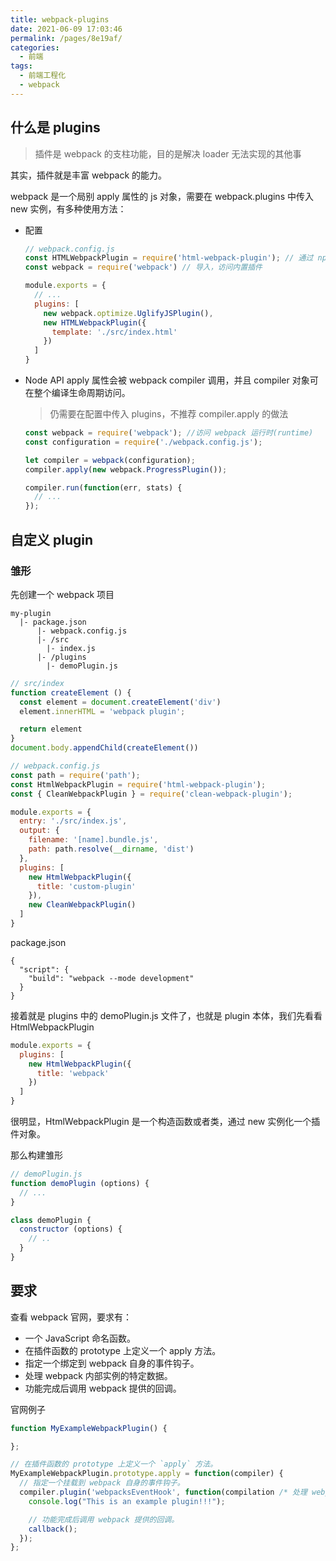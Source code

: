 ```yaml
---
title: webpack-plugins
date: 2021-06-09 17:03:46
permalink: /pages/8e19af/
categories:
  - 前端
tags:
  - 前端工程化
  - webpack
---
```

## 什么是 plugins
> 插件是 webpack 的支柱功能，目的是解决 loader 无法实现的其他事

其实，插件就是丰富 webpack 的能力。

webpack 是一个局别 apply 属性的 js 对象，需要在 webpack.plugins 中传入 new 实例，有多种使用方法：
- 配置
  ```js
  // webpack.config.js
  const HTMLWebpackPlugin = require('html-webpack-plugin'); // 通过 npm 安装
  const webpack = require('webpack') // 导入，访问内置插件

  module.exports = {
    // ...
    plugins: [
      new webpack.optimize.UglifyJSPlugin(),
      new HTMLWebpackPlugin({
        template: './src/index.html'
      })
    ]
  }
  ```
- Node API
  apply 属性会被 webpack compiler 调用，并且 compiler 对象可在整个编译生命周期访问。
  > 仍需要在配置中传入 plugins，不推荐 compiler.apply 的做法
  ```js
  const webpack = require('webpack'); //访问 webpack 运行时(runtime)
  const configuration = require('./webpack.config.js');

  let compiler = webpack(configuration);
  compiler.apply(new webpack.ProgressPlugin());

  compiler.run(function(err, stats) {
    // ...
  });
  ```

## 自定义 plugin

### 雏形
先创建一个 webpack 项目

```
my-plugin
  |- package.json
      |- webpack.config.js
      |- /src
        |- index.js
      |- /plugins
        |- demoPlugin.js
```

```js
// src/index
function createElement () {
  const element = document.createElement('div')
  element.innerHTML = 'webpack plugin';

  return element
}
document.body.appendChild(createElement())
```
```js
// webpack.config.js
const path = require('path');
const HtmlWebpackPlugin = require('html-webpack-plugin');
const { CleanWebpackPlugin } = require('clean-webpack-plugin');

module.exports = {
  entry: './src/index.js',
  output: {
    filename: '[name].bundle.js',
    path: path.resolve(__dirname, 'dist')
  },
  plugins: [
    new HtmlWebpackPlugin({
      title: 'custom-plugin'
    }),
    new CleanWebpackPlugin()
  ]
}
```
package.json
```
{
  "script": {
    "build": "webpack --mode development"
  }
}
```
接着就是 plugins 中的 demoPlugin.js 文件了，也就是 plugin 本体，我们先看看 HtmlWebpackPlugin
```js
module.exports = {
  plugins: [
    new HtmlWebpackPlugin({
      title: 'webpack'
    })
  ]
}
```
很明显，HtmlWebpackPlugin 是一个构造函数或者类，通过 new 实例化一个插件对象。

那么构建雏形
```js
// demoPlugin.js
function demoPlugin (options) {
  // ...
}

class demoPlugin {
  constructor (options) {
    // ..
  }
}
```

## 要求
查看 webpack 官网，要求有：
- 一个 JavaScript 命名函数。
- 在插件函数的 prototype 上定义一个 apply 方法。
- 指定一个绑定到 webpack 自身的事件钩子。
- 处理 webpack 内部实例的特定数据。
- 功能完成后调用 webpack 提供的回调。

官网例子
```js
function MyExampleWebpackPlugin() {

};

// 在插件函数的 prototype 上定义一个 `apply` 方法。
MyExampleWebpackPlugin.prototype.apply = function(compiler) {
  // 指定一个挂载到 webpack 自身的事件钩子。
  compiler.plugin('webpacksEventHook', function(compilation /* 处理 webpack 内部实例的特定数据。*/, callback) {
    console.log("This is an example plugin!!!");

    // 功能完成后调用 webpack 提供的回调。
    callback();
  });
};
```